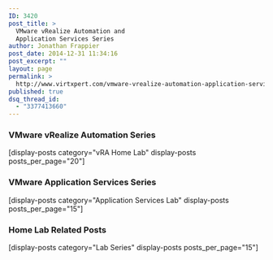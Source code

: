 ```yaml
---
ID: 3420
post_title: >
  VMware vRealize Automation and
  Application Services Series
author: Jonathan Frappier
post_date: 2014-12-31 11:34:16
post_excerpt: ""
layout: page
permalink: >
  http://www.virtxpert.com/vmware-vrealize-automation-application-services-series/
published: true
dsq_thread_id:
  - "3377413660"
---
```

<h3>VMware vRealize Automation Series</h3>
[display-posts category="vRA Home Lab" display-posts posts_per_page="20"]

<h3>VMware Application Services Series</h3>
[display-posts category="Application Services Lab" display-posts posts_per_page="15"]

<h3>Home Lab Related Posts</h3>
[display-posts category="Lab Series" display-posts posts_per_page="15"]